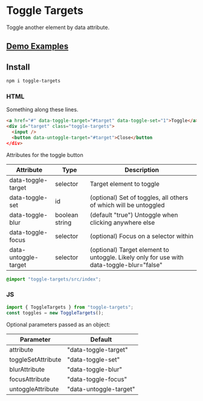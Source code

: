 # Toggle Targets

Toggle another element by data attribute.

## [Demo Examples](https://entozoon.github.io/toggle-targets)

## Install

```bash
npm i toggle-targets
```

### HTML

Something along these lines.

```html
<a href="#" data-toggle-target="#target" data-toggle-set="1">Toggle</a>
<div id="target" class="toggle-targets">
  <input />
  <button data-untoggle-target="#target">Close</button
</div>
```

Attributes for the toggle button

| Attribute            | Type           | Description                                                                              |
| -------------------- | -------------- | ---------------------------------------------------------------------------------------- |
| data-toggle-target   | selector       | Target element to toggle                                                                 |
| data-toggle-set      | id             | (optional) Set of toggles, all others of which will be untoggled                         |
| data-toggle-blur     | boolean string | (default "true") Untoggle when clicking anywhere else                                    |
| data-toggle-focus    | selector       | (optional) Focus on a selector within                                                    |
| data-untoggle-target | selector       | (optional) Target element to untoggle. Likely only for use with data-toggle-blur="false" |

```scss
@import "toggle-targets/src/index";
```

### JS

```js
import { ToggleTargets } from "toggle-targets";
const toggles = new ToggleTargets();
```

Optional parameters passed as an object:

| Parameter          | Default                |
| ------------------ | ---------------------- |
| attribute          | "data-toggle-target"   |
| toggleSetAttribute | "data-toggle-set"      |
| blurAttribute      | "data-toggle-blur"     |
| focusAttribute     | "data-toggle-focus"    |
| untoggleAttribute  | "data-untoggle-target" |
